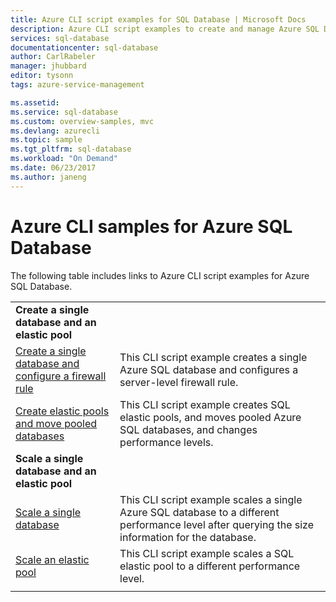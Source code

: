 ```yaml
---
title: Azure CLI script examples for SQL Database | Microsoft Docs
description: Azure CLI script examples to create and manage Azure SQL Database servers, elastic pools, databases, and firewalls. 
services: sql-database
documentationcenter: sql-database
author: CarlRabeler
manager: jhubbard
editor: tysonn
tags: azure-service-management

ms.assetid:
ms.service: sql-database
ms.custom: overview-samples, mvc
ms.devlang: azurecli
ms.topic: sample
ms.tgt_pltfrm: sql-database
ms.workload: "On Demand"
ms.date: 06/23/2017
ms.author: janeng
---
```


# Azure CLI samples for Azure SQL Database

The following table includes links to Azure CLI script examples for Azure SQL Database.


|                                                                                                                                                   |                                                                                                                                                   |
|---------------------------------------------------------------------------------------------------------------------------------------------------|---------------------------------------------------------------------------------------------------------------------------------------------------|
|                                           <strong>Create a single database and an elastic pool</strong>                                           |                                                                                                                                                   |
| [Create a single database and configure a firewall rule](scripts/sql-database-create-and-configure-database-cli.md?toc=%2fcli%2fazure%2ftoc.json) |                     This CLI script example creates a single Azure SQL database and configures a server-level firewall rule.                      |
|      [Create elastic pools and move pooled databases](scripts/sql-database-move-database-between-pools-cli.md?toc=%2fcli%2fazure%2ftoc.json)      |             This CLI script example creates SQL elastic pools, and moves pooled Azure SQL databases, and changes performance levels.              |
|                                           <strong>Scale a single database and an elastic pool</strong>                                            |                                                                                                                                                   |
|                  [Scale a single database](scripts/sql-database-monitor-and-scale-database-cli.md?toc=%2fcli%2fazure%2ftoc.json)                  | This CLI script example scales a single Azure SQL database to a different performance level after querying the size information for the database. |
|                           [Scale an elastic pool](scripts/sql-database-scale-pool-cli.md?toc=%2fcli%2fazure%2ftoc.json)                           |                                This CLI script example scales a SQL elastic pool to a different performance level.                                |
|                                                                                                                                                   |                                                                                                                                                   |

